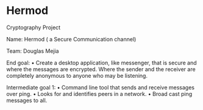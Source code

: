 # Hermod
Cryptography Project 

Name: Hermod ( a Secure Communication channel)

Team: Douglas Mejia
 
End goal: 
•	Create a desktop application, like messenger, that is secure and where the messages are encrypted. Where the sender and the receiver are completely anonymous to anyone who may be listening. 

Intermediate goal 1:
•	Command line tool that sends and receive messages over ping.
•	Looks for and identifies peers in a network. 
•	Broad cast ping messages to all. 
